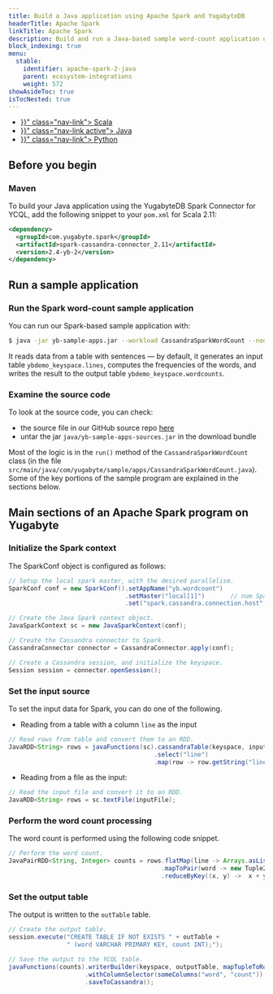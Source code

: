 ```yaml
---
title: Build a Java application using Apache Spark and YugabyteDB
headerTitle: Apache Spark
linkTitle: Apache Spark
description: Build and run a Java-based sample word-count application using Apache Spark and YugabyteDB.
block_indexing: true
menu:
  stable:
    identifier: apache-spark-2-java
    parent: ecosystem-integrations
    weight: 572
showAsideToc: true
isTocNested: true
---
```


<ul class="nav nav-tabs-alt nav-tabs-yb">

  <li >
    <a href="{{< relref "./scala.md" >}}" class="nav-link">
      <i class="icon-scala" aria-hidden="true"></i>
      Scala
    </a>
  </li>

  <li >
    <a href="{{< relref "./java.md" >}}" class="nav-link active">
      <i class="icon-java-bold" aria-hidden="true"></i>
      Java
    </a>
  </li>

  <li >
    <a href="{{< relref "./python.md" >}}" class="nav-link">
      <i class="icon-python" aria-hidden="true"></i>
      Python
    </a>
  </li>

</ul>

## Before you begin

### Maven

To build your Java application using the YugabyteDB Spark Connector for YCQL, add the following snippet to your `pom.xml` for Scala 2.11:

```xml
<dependency>
  <groupId>com.yugabyte.spark</groupId>
  <artifactId>spark-cassandra-connector_2.11</artifactId>
  <version>2.4-yb-2</version>
</dependency>
```

## Run a sample application

### Run the Spark word-count sample application

You can run our Spark-based sample application with:

```sh
$ java -jar yb-sample-apps.jar --workload CassandraSparkWordCount --nodes 127.0.0.1:9042
```

It reads data from a table with sentences — by default, it generates an input table `ybdemo_keyspace.lines`, computes the frequencies of the words, and writes the result to the output table `ybdemo_keyspace.wordcounts`.

### Examine the source code

To look at the source code, you can check:

- the source file in our GitHub source repo [here](https://github.com/yugabyte/yugabyte-db/blob/master/java/yb-loadtester/src/main/java/com/yugabyte/sample/apps/CassandraSparkWordCount.java)
- untar the jar `java/yb-sample-apps-sources.jar` in the download bundle

Most of the logic is in the `run()` method of the `CassandraSparkWordCount` class (in the file `src/main/java/com/yugabyte/sample/apps/CassandraSparkWordCount.java`). Some of the key portions of the sample program are explained in the sections below.

## Main sections of an Apache Spark program on Yugabyte

### Initialize the Spark context

The SparkConf object is configured as follows:

```java
// Setup the local spark master, with the desired parallelism.
SparkConf conf = new SparkConf().setAppName("yb.wordcount")
                                .setMaster("local[1]")       // num Spark threads
                                .set("spark.cassandra.connection.host", hostname);

// Create the Java Spark context object.
JavaSparkContext sc = new JavaSparkContext(conf);

// Create the Cassandra connector to Spark.
CassandraConnector connector = CassandraConnector.apply(conf);

// Create a Cassandra session, and initialize the keyspace.
Session session = connector.openSession();
```

### Set the input source

To set the input data for Spark, you can do one of the following.

- Reading from a table with a column `line` as the input

```java
// Read rows from table and convert them to an RDD.
JavaRDD<String> rows = javaFunctions(sc).cassandraTable(keyspace, inputTable)
                                        .select("line")
                                        .map(row -> row.getString("line"));
```

- Reading from a file as the input:

```java
// Read the input file and convert it to an RDD.
JavaRDD<String> rows = sc.textFile(inputFile);
```

### Perform the word count processing

The word count is performed using the following code snippet.

```java
// Perform the word count.
JavaPairRDD<String, Integer> counts = rows.flatMap(line -> Arrays.asList(line.split(" ")).iterator())
                                          .mapToPair(word -> new Tuple2<String, Integer>(word, 1))
                                          .reduceByKey((x, y) ->  x + y);
```

### Set the output table

The output is written to the `outTable` table.

```java
// Create the output table.
session.execute("CREATE TABLE IF NOT EXISTS " + outTable +
                " (word VARCHAR PRIMARY KEY, count INT);");

// Save the output to the YCQL table.
javaFunctions(counts).writerBuilder(keyspace, outputTable, mapTupleToRow(String.class, Integer.class))
                     .withColumnSelector(someColumns("word", "count"))
                     .saveToCassandra();
```
